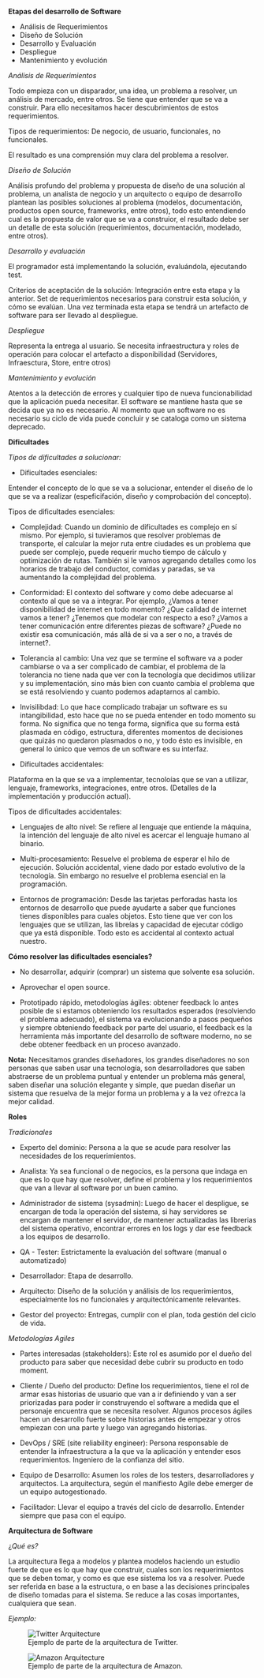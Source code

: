 **Etapas del desarrollo de Software**

* Análisis de Requerimientos
* Diseño de Solución
* Desarrollo y Evaluación
* Despliegue 
* Mantenimiento y evolución

*Análisis de Requerimientos*

Todo empieza con un disparador, una idea, un problema a resolver, un análisis de mercado, entre otros. Se tiene que entender que se va a construir. Para ello necesitamos hacer descubrimientos de estos requerimientos.

Tipos de requerimientos: De negocio, de usuario, funcionales, no funcionales.

El resultado es una comprensión muy clara del problema a resolver.

*Diseño de Solución*

Análisis profundo del problema y propuesta de diseño de una solución al problema, un analista de negocio y un arquitecto o equipo de desarrollo plantean las posibles soluciones al problema (modelos, documentación, productos open source, frameworks, entre otros), todo esto entendiendo cual es la propuesta de valor que se va a construior, el resultado debe ser un detalle de esta solución (requerimientos, documentación, modelado, entre otros).

*Desarrollo y evaluación*

El programador está implementando la solución, evaluándola, ejecutando test. 

Criterios de aceptación de la solución: Integración entre esta etapa y la anterior. Set de requerimientos necesarios para construir esta solución, y cómo se evalúan. Una vez terminada esta etapa se tendrá un artefacto de software para ser llevado al despliegue.

*Despliegue*

Representa la entrega al usuario. Se necesita infraestructura y roles de operación para colocar el artefacto a disponibilidad (Servidores, Infraesctura, Store, entre otros)

*Mantenimiento y evolución*

Atentos a la detección de errores y cualquier tipo de nueva funcionabilidad que la aplicación pueda necesitar. El software se mantiene hasta que se decida que ya no es necesario. Al momento que un software no es necesario su ciclo de vida puede concluir y se cataloga como un sistema deprecado. 


**Dificultades**

*Tipos de dificultades a solucionar:*

* Dificultades esenciales:

Entender el concepto de lo que se va a solucionar, entender el diseño de lo que se va a realizar (espeficifación, diseño y comprobación del concepto).

Tipos de dificultades esenciales:

   - Complejidad: Cuando un dominio de dificultades es complejo en sí mismo. Por ejemplo, si tuvieramos que resolver problemas de transporte, el calcular la mejor ruta entre ciudades es un problema que puede ser complejo, puede requerir mucho tiempo de cálculo y optimización de rutas. También si le vamos agregando detalles como los horarios de trabajo del conductor, comidas y paradas, se va aumentando la complejidad del problema.

   - Conformidad: El contexto del software y como debe adecuarse al contexto al que se va a integrar. Por ejemplo, ¿Vamos a tener disponibilidad de internet en todo momento? ¿Que calidad de internet vamos a tener? ¿Tenemos que modelar con respecto a eso? ¿Vamos a tener comunicación entre diferentes piezas de software? ¿Puede no existir esa comunicación, más allá de si va a ser o no, a través de internet?.

   - Tolerancia al cambio: Una vez que se termine el software va a poder cambiarse o va a ser complicado de cambiar, el problema de la tolerancia no tiene nada que ver con la tecnología que decidimos utilizar y su implementación, sino más bien con cuanto cambia el problema que se está resolviendo y cuanto podemos adaptarnos al cambio.

   - Invisilibdad: Lo que hace complicado trabajar un software es su intangibilidad, esto hace que no se pueda entender en todo momento su forma. No significa que no tenga forma, significa que su forma está plasmada en código, estructura, diferentes momentos de decisiones que quizás no quedaron plasmados o no, y todo ésto es invisible, en general lo único que vemos de un software es su interfaz. 

* Dificultades accidentales: 

Plataforma en la que se va a implementar, tecnoloías que se van a utilizar, lenguaje, frameworks, integraciones, entre otros. (Detalles de la implementación y producción actual).

Tipos de dificultades accidentales:

   - Lenguajes de alto nivel: Se refiere al lenguaje que entiende la máquina, la intención del lenguaje de alto nivel es acercar el lenguaje humano al binario.

   - Multi-procesamiento: Resuelve el problema de esperar el hilo de ejecución. Solución accidental, viene dado por estado evolutivo de la tecnología. Sin embargo no resuelve el problema esencial en la programación. 

   - Entornos de programación: Desde las tarjetas perforadas hasta los entornos de desarrollo que puede ayudarte a saber que funciones tienes disponibles para cuales objetos. Esto tiene que ver con los lenguajes que se utilizan, las libreías y capacidad de ejecutar código que ya está disponible. Todo esto es accidental al contexto actual nuestro. 

**Cómo resolver las dificultades esenciales?**

* No desarrollar, adquirir (comprar) un sistema que solvente esa solución.

* Aprovechar el open source.

* Prototipado rápido, metodologías ágiles: obtener feedback lo antes posible de si estamos obteniendo los resultados esperados (resolviendo el problema adecuado), el sistema va evolucionando a pasos pequeños y siempre obteniendo feedback por parte del usuario, el feedback es la herramienta más importante del desarrollo de software moderno, no se debe obtener feedback en un proceso avanzado. 

**Nota:** Necesitamos grandes diseñadores, los grandes diseñadores no son personas que saben usar una tecnología, son desarrolladores que saben abstraerse de un problema puntual y entender un problema más general, saben diseñar una solución elegante y simple, que puedan diseñar un sistema que resuelva de la mejor forma un problema y a la vez ofrezca la mejor calidad. 

**Roles**

*Tradicionales*

 * Experto del dominio: Persona a la que se acude para resolver las necesidades de los requerimientos.

 * Analista: Ya sea funcional o de negocios, es la persona que indaga en que es lo que hay que resolver, define el problema y los requerimientos que van a llevar al software por un buen camino.
 
 * Administrador de sistema (sysadmin): Luego de hacer el despligue, se encargan de toda la operación del sistema, si hay servidores se encargan de mantener el servidor, de mantener actualizadas las librerias del sistema operativo, encontrar errores en los logs y dar ese feedback a los equipos de desarrollo. 

 * QA - Tester: Estrictamente la evaluación del software (manual o automatizado) 
 
 * Desarrollador: Etapa de desarrollo.
 
 * Arquitecto: Diseño de la solución y análisis de los requerimientos, especialmente los no funcionales y arquitectónicamente relevantes. 

 * Gestor del proyecto: Entregas, cumplir con el plan, toda gestión del ciclo de vida.

*Metodologías Agiles*
 
 * Partes interesadas (stakeholders): Este rol es asumido por el dueño del producto para saber que necesidad debe cubrir su producto en todo moment.

 * Cliente / Dueño del producto: Define los requerimientos, tiene el rol de armar esas historias de usuario que van a ir definiendo y van a ser priorizadas para poder ir construyendo el software a medida que el personaje encuentra que se necesita resolver. Algunos procesos ágiles hacen un desarrollo fuerte sobre historias antes de empezar y otros empiezan con una parte y luego van agregando historias. 

 * DevOps / SRE (site reliability engineer): Persona responsable de entender la infraestructura a la que va la aplicación y entender esos requerimientos. Ingeniero de la confianza del sitio. 

 * Equipo de Desarrollo: Asumen los roles de los testers, desarrolladores y arquitectos. La arquitectura, según el manifiesto Agile debe emerger de un equipo autogestionado. 

 * Facilitador: Llevar el equipo a través del ciclo de desarrollo. Entender siempre que pasa con el equipo. 

 **Arquitectura de Software**

 ¿*Qué es?*

La arquitectura llega a modelos y plantea modelos haciendo un estudio fuerte de que es lo que hay que construir, cuales son los requerimientos que se deben tomar, y como es que ese sistema los va a resolver. Puede ser referida en base a la estructura, o en base a las decisiones principales de diseño tomadas para el sistema. Se reduce a las cosas importantes, cualquiera que sean. 

*Ejemplo:*

<figure>
<img src='./assets/twitter-arquitecture.png' alt='Twitter Arquitecture'/>
<figcaption>Ejemplo de parte de la arquitectura de Twitter.</figcaption>
</figure>

<figure>
<img src='./assets/amazon.png' alt='Amazon Arquitecture'/>
<figcaption>Ejemplo de parte de la arquitectura de Amazon.</figcaption>
</figure>
